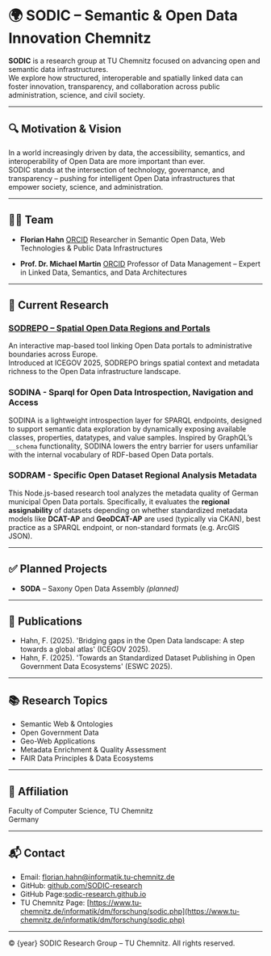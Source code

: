 # 🌍 SODIC – Semantic & Open Data Innovation Chemnitz

**SODIC** is a research group at TU Chemnitz focused on advancing open and semantic data infrastructures.  
We explore how structured, interoperable and spatially linked data can foster innovation, transparency, and collaboration across public administration, science, and civil society.

---

## 🔍 Motivation & Vision

In a world increasingly driven by data, the accessibility, semantics, and interoperability of Open Data are more important than ever.  
SODIC stands at the intersection of technology, governance, and transparency – pushing for intelligent Open Data infrastructures that empower society, science, and administration.

---

## 👨‍🔬 Team

- **Florian Hahn** [ORCID](https://orcid.org/0009-0008-1126-9319)
  Researcher in Semantic Open Data, Web Technologies & Public Data Infrastructures

- **Prof. Dr. Michael Martin**  [ORCID](https://orcid.org/0000-0003-0762-8688)
  Professor of Data Management – Expert in Linked Data, Semantics, and Data Architectures

---

## 🧪 Current Research

### [SODREPO – Spatial Open Data Regions and Portals](https://rambarz.github.io)

An interactive map-based tool linking Open Data portals to administrative boundaries across Europe.  
Introduced at ICEGOV 2025, SODREPO brings spatial context and metadata richness to the Open Data infrastructure landscape.

### SODINA - Sparql for Open Data Introspection, Navigation and Access

SODINA is a lightweight introspection layer for SPARQL endpoints, designed to support semantic data exploration by dynamically exposing available classes, properties, datatypes, and value samples. Inspired by GraphQL’s `__schema` functionality, SODINA lowers the entry barrier for users unfamiliar with the internal vocabulary of RDF-based Open Data portals.

### SODRAM - Specific Open Dataset Regional Analysis Metadata
This Node.js-based research tool analyzes the metadata quality of German municipal Open Data portals. Specifically, it evaluates the **regional assignability** of datasets depending on whether standardized metadata models like **DCAT-AP** and **GeoDCAT-AP** are used (typically via CKAN), best practice as a SPARQL endpoint, or non-standard formats (e.g. ArcGIS JSON).

---

## ✅ Planned Projects

- **SODA** – Saxony Open Data Assembly *(planned)*

---

## 🧾 Publications

- Hahn, F. (2025). 'Bridging gaps in the Open Data landscape: A step towards a global atlas' (ICEGOV 2025).
- Hahn, F. (2025). 'Towards an Standardized Dataset Publishing in Open Government Data Ecosystems' (ESWC 2025).

---

## 📚 Research Topics

- Semantic Web & Ontologies  
- Open Government Data  
- Geo-Web Applications  
- Metadata Enrichment & Quality Assessment  
- FAIR Data Principles & Data Ecosystems

---

## 🏫 Affiliation

Faculty of Computer Science, TU Chemnitz  
Germany

---

## 📬 Contact

- Email: [florian.hahn@informatik.tu-chemnitz.de](mailto:florian.hahn@informatik.tu-chemnitz.de)  
- GitHub: [github.com/SODIC-research](https://github.com/SODIC-research)
- GitHub Page:[sodic-research.github.io](sodic-research.github.io)
- TU Chemnitz Page: [https://www.tu-chemnitz.de/informatik/dm/forschung/sodic.php](https://www.tu-chemnitz.de/informatik/dm/forschung/sodic.php)

---

© {year} SODIC Research Group – TU Chemnitz. All rights reserved.
